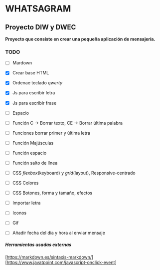 # WHATSAGRAM
## Proyecto DIW y DWEC 

**Proyecto que consiste en crear una pequeña aplicación de mensajería.**

### TODO

- [ ] Mardown
- [x] Crear base HTML
- [x] Ordenae teclado *qwerty*
- [x] Js para escribir letra
- [x] Js para escribir frase
- [ ] Espacio
- [ ] Función C -> Borrar texto, CE -> Borrar última palabra
- [ ] Funciones borrar primer y última letra
- [ ] Función Majúsculas
- [ ] Función espacio
- [ ] Función salto de línea
- [ ] CSS *flexbox*(keyboard) y *grid*(layout), Responsive-centrado
- [ ] CSS Colores
- [ ] CSS Botones, forma y tamaño, efectos
- [ ] Importar letra
- [ ] Iconos
- [ ] Gif
- [ ] Añadir fecha del dia y hora al enviar mensaje


##### Herramientas usadas externas
[https://markdown.es/sintaxis-markdown/]
[https://www.javatpoint.com/javascript-onclick-event]